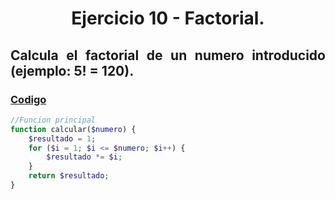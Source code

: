 <div align="center">

# Ejercicio 10 - Factorial.

<div align="justify">

## Calcula el factorial de un numero introducido (ejemplo: 5! = 120).
   


### [Codigo](https://github.com/ATPRodriguez/AED/tree/main/Elementos-basicos-en-php/src/public/Ejercicio10)
```php
//Funcion principal
function calcular($numero) {
    $resultado = 1;
    for ($i = 1; $i <= $numero; $i++) {
        $resultado *= $i;
    }
    return $resultado;
}
```

</div>

</div>